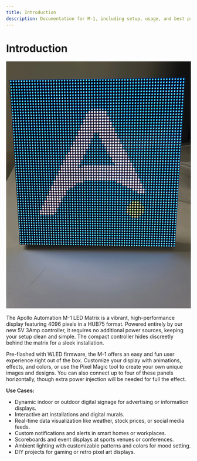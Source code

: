 ```yaml
---
title: Introduction
description: Documentation for M-1, including setup, usage, and best practices.
---
```

# Introduction

![](../../assets/m-1-apollo-logo-preset.webp)

The Apollo Automation M-1 LED Matrix is a vibrant, high-performance display featuring 4096 pixels in a HUB75 format. Powered entirely by our new 5V 3Amp controller, it requires no additional power sources, keeping your setup clean and simple. The compact controller hides discreetly behind the matrix for a sleek installation.

Pre-flashed with WLED firmware, the M-1 offers an easy and fun user experience right out of the box. Customize your display with animations, effects, and colors, or use the Pixel Magic tool to create your own unique images and designs. You can also connect up to four of these panels horizontally, though extra power injection will be needed for full the effect.

**Use Cases:**

* Dynamic indoor or outdoor digital signage for advertising or information displays.
* Interactive art installations and digital murals.
* Real-time data visualization like weather, stock prices, or social media feeds.
* Custom notifications and alerts in smart homes or workplaces.
* Scoreboards and event displays at sports venues or conferences.
* Ambient lighting with customizable patterns and colors for mood setting.
* DIY projects for gaming or retro pixel art displays.